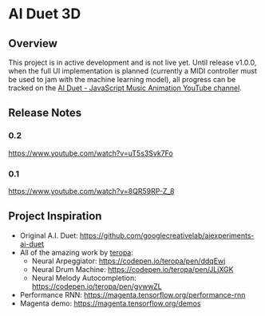 # AI Duet 3D

## Overview

This project is in active development and is not live yet. Until release v1.0.0, when the full UI implementation is planned (currently a MIDI controller must be used to jam with the machine learning model), all progress can be tracked on the [AI Duet - JavaScript Music Animation YouTube channel](https://www.youtube.com/channel/UCo_IXLTK8dtF2qOUCt4l47Q).

## Release Notes

### 0.2

https://www.youtube.com/watch?v=uT5s3Svk7Fo

### 0.1

https://www.youtube.com/watch?v=8QR59RP-Z_8

## Project Inspiration 

- Original A.I. Duet: https://github.com/googlecreativelab/aiexperiments-ai-duet
- All of the amazing work by [teropa](https://github.com/teropa):
  - Neural Arpeggiator: https://codepen.io/teropa/pen/ddqEwj
  - Neural Drum Machine: https://codepen.io/teropa/pen/JLjXGK
  - Neural Melody Autocompletion: https://codepen.io/teropa/pen/gvwwZL
- Performance RNN: https://magenta.tensorflow.org/performance-rnn
- Magenta demo: https://magenta.tensorflow.org/demos
